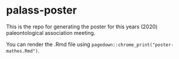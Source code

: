 # palass-poster
This is the repo for generating the poster for this years (2020) paleontological association meeting. 

You can render the .Rmd file using `pagedown::chrome_print("poster-mathes.Rmd")`. 
